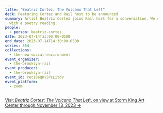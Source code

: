 ```yaml
---
title: "Beatriz Cortez: The Volcano That Left"
deck: Featuring Cortez and Rail host to be announced
summary: Artist Beatriz Cortez joins Rail host for a conversation. We conclude
  with a poetry reading.
people:
  - person: beatriz-cortez
date: 2023-07-14T13:00:00-0500
end_date: 2023-07-14T14:30:00-0500
series: 854
collections:
  - the-new-social-environment
event_organizer:
  - the-brooklyn-rail
event_producer:
  - the-brooklyn-rail
event_id: rec18eqDv5PzLitdv
event_platform:
  - zoom
---
```

[V﻿isit *Beatriz Cortez: The Volcano That Left*, on view at Storm King Art Center through November 13, 2023 →](https://collections.stormking.org/Detail/occurrences/206)